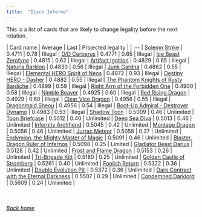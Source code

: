 ```yaml
---
title:  "Disco Inferno"
---
```


This is a list of cards that are likely to change legality before the next rotation.

| Card name | Average | Last | Projected legality |
| :-- |
[Solemn Strike](https://db.ygoprodeck.com/card/?search=Solemn%20Strike) | 0.4711 | 0.78 | Illegal |
[D/D Cerberus](https://db.ygoprodeck.com/card/?search=D/D%20Cerberus) | 0.4771 | 0.65 | Illegal |
[Ice Beast Zerofyne](https://db.ygoprodeck.com/card/?search=Ice%20Beast%20Zerofyne) | 0.4815 | 0.62 | Illegal |
[Artifact Ignition](https://db.ygoprodeck.com/card/?search=Artifact%20Ignition) | 0.4829 | 0.65 | Illegal |
[Naturia Barkion](https://db.ygoprodeck.com/card/?search=Naturia%20Barkion) | 0.4830 | 0.56 | Illegal |
[Junk Gardna](https://db.ygoprodeck.com/card/?search=Junk%20Gardna) | 0.4862 | 0.55 | Illegal |
[Elemental HERO Spirit of Neos](https://db.ygoprodeck.com/card/?search=Elemental%20HERO%20Spirit%20of%20Neos) | 0.4872 | 0.93 | Illegal |
[Destiny HERO - Dasher](https://db.ygoprodeck.com/card/?search=Destiny%20HERO%20-%20Dasher) | 0.4882 | 0.55 | Illegal |
[The Phantom Knights of Rusty Bardiche](https://db.ygoprodeck.com/card/?search=The%20Phantom%20Knights%20of%20Rusty%20Bardiche) | 0.4899 | 0.59 | Illegal |
[Right Arm of the Forbidden One](https://db.ygoprodeck.com/card/?search=Right%20Arm%20of%20the%20Forbidden%20One) | 0.4900 | 0.58 | Illegal |
[Nimble Beaver](https://db.ygoprodeck.com/card/?search=Nimble%20Beaver) | 0.4925 | 0.60 | Illegal |
[Red Rising Dragon](https://db.ygoprodeck.com/card/?search=Red%20Rising%20Dragon) | 0.4929 | 0.60 | Illegal |
[Clear Vice Dragon](https://db.ygoprodeck.com/card/?search=Clear%20Vice%20Dragon) | 0.4956 | 0.55 | Illegal |
[Dragonmaid Sheou](https://db.ygoprodeck.com/card/?search=Dragonmaid%20Sheou) | 0.4956 | 0.54 | Illegal |
[Boot-Up Admiral - Destroyer Dynamo](https://db.ygoprodeck.com/card/?search=Boot-Up%20Admiral%20-%20Destroyer%20Dynamo) | 0.4983 | 0.53 | Illegal |
[Shadow Toon](https://db.ygoprodeck.com/card/?search=Shadow%20Toon) | 0.5009 | 0.46 | Unlimited |
[Toon Briefcase](https://db.ygoprodeck.com/card/?search=Toon%20Briefcase) | 0.5012 | 0.40 | Unlimited |
[Deep Sea Diva](https://db.ygoprodeck.com/card/?search=Deep%20Sea%20Diva) | 0.5013 | 0.46 | Unlimited |
[Infernity Archfiend](https://db.ygoprodeck.com/card/?search=Infernity%20Archfiend) | 0.5045 | 0.42 | Unlimited |
[Montage Dragon](https://db.ygoprodeck.com/card/?search=Montage%20Dragon) | 0.5056 | 0.46 | Unlimited |
[Jurrac Meteor](https://db.ygoprodeck.com/card/?search=Jurrac%20Meteor) | 0.5058 | 0.37 | Unlimited |
[Endymion, the Mighty Master of Magic](https://db.ygoprodeck.com/card/?search=Endymion,%20the%20Mighty%20Master%20of%20Magic) | 0.5091 | 0.46 | Unlimited |
[Blaster, Dragon Ruler of Infernos](https://db.ygoprodeck.com/card/?search=Blaster,%20Dragon%20Ruler%20of%20Infernos) | 0.5098 | 0.25 | Limited |
[Gladiator Beast Darius](https://db.ygoprodeck.com/card/?search=Gladiator%20Beast%20Darius) | 0.5128 | 0.42 | Unlimited |
[Frost and Flame Dragon](https://db.ygoprodeck.com/card/?search=Frost%20and%20Flame%20Dragon) | 0.5153 | 0.26 | Unlimited |
[Tri-Brigade Kitt](https://db.ygoprodeck.com/card/?search=Tri-Brigade%20Kitt) | 0.5180 | 0.25 | Unlimited |
[Golden Castle of Stromberg](https://db.ygoprodeck.com/card/?search=Golden%20Castle%20of%20Stromberg) | 0.5261 | 0.40 | Unlimited |
[Foolish Return](https://db.ygoprodeck.com/card/?search=Foolish%20Return) | 0.5322 | 0.36 | Unlimited |
[Double Evolution Pill](https://db.ygoprodeck.com/card/?search=Double%20Evolution%20Pill) | 0.5372 | 0.36 | Unlimited |
[Dark Contract with the Eternal Darkness](https://db.ygoprodeck.com/card/?search=Dark%20Contract%20with%20the%20Eternal%20Darkness) | 0.5507 | 0.29 | Unlimited |
[Condemned Darklord](https://db.ygoprodeck.com/card/?search=Condemned%20Darklord) | 0.5609 | 0.24 | Unlimited |

<br>

###### [Back home](index)